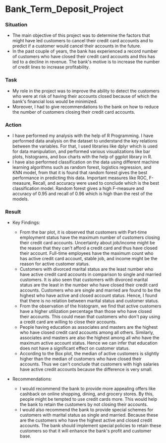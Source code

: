 # Bank_Term_Deposit_Project


### Situation

- The main objective of this project was to determine the factors that might have led customers to cancel their credit card accounts and to predict if a customer would cancel their accounts in the future.
- In the past couple of years, the bank has experienced a record number of customers who have closed their credit card accounts and this has led to a decline in revenue. The bank's motive is to increase the number of credit lines to increase profitability.

### Task

- My role in the project was to improve the ability to detect the customers who were at risk of having their accounts closed because of which the bank's financial loss would be minimized.
- Moreover, I had to give recommendations to the bank on how to reduce the number of customers closing their credit card accounts.

### Action

- I have performed my analysis with the help of R Programming. I have performed data analysis on the dataset to understand the key relations between the variables. For that, I used libraries like dplyr which is used for data manipulation, and performed various visualizations like bar plots, histograms, and box charts with the help of ggplot library in R.
- I have also performed classification on the data using different machine learning algorithms such as random forest, logistics regression, and KNN model, from that it is found that random forest gives the best performance in predicting this data. Important measures like ROC, F-measure, Recall, and accuracy were used to conclude which is the best classification model. Random forest gives a high F-measure and accuracy of 0.95 and recall of 0.96 which is high than the rest of the models.

### Result

- Key Findings:
    - From the bar plot, it is observed that customers with Part-time employment status have the maximum number of customers closing their credit card accounts. Uncertainty about job/income might be the reason that they can't afford a credit card and thus have closed their account. Full-time employees have the maximum count who has active credit card account, stable job, and income might be the reason for active customer status.
    - Customers with divorced marital status are the least number who have active credit card accounts in comparison to single and married customers. It is also seen that customers with divorced marital status are the least in the number who have closed their credit card accounts. Customers who are single and married are found to be the highest who have active and closed account status. Hence, I found that there is no relation between marital status and customer status.
    - From the observation of the histogram, we find that active customers have a higher utilization percentage than those who have closed their accounts. This could mean that customers who don't pay using a credit card are willing to close their accounts.
    - People having education as associates and masters are the highest who have closed credit card accounts among all others. Similarly, associates and masters are also the highest among all who have the maximum active account status. Hence we can infer that education does not have a significant effect on customer status.
    - According to the Box plot, the median of active customers is slightly higher than the median of customers who have closed their accounts. Thus we can't conclude that customers with high salaries have active credit accounts because the difference is very small.
    
- Recommendations:
    - I would recommend the bank to provide more appealing offers like cashback on online shopping, dining, and grocery stores. By this, people might be tempted to use credit cards more. This would help the bank to retain the customers by not closing their accounts.
    - I would also recommend the bank to provide special schemes for customers with marital status as single and married. Because these are the customers who have the highest active and closed credit accounts. The bank should implement special policies to retain these customers so that it will enhance the bank's profit and customer base.
